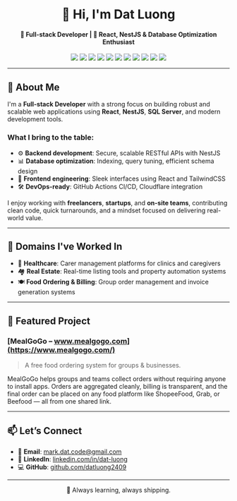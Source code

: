 <h1 align="center">👋 Hi, I'm Dat Luong</h1>
<h4 align="center">
  🚀 Full-stack Developer | 🧠 React, NestJS & Database Optimization Enthusiast
</h4>

<p align="center">
  <!-- Core Stack -->
  <img src="https://img.shields.io/badge/Node.js-339933?style=for-the-badge&logo=nodedotjs&logoColor=white" />
  <img src="https://img.shields.io/badge/NestJS-E0234E?style=for-the-badge&logo=nestjs&logoColor=white" />
  <img src="https://img.shields.io/badge/React-20232A?style=for-the-badge&logo=react&logoColor=61DAFB" />
  <img src="https://img.shields.io/badge/Next.js-000000?style=for-the-badge&logo=nextdotjs&logoColor=white" />
  <img src="https://img.shields.io/badge/Tailwind_CSS-38B2AC?style=for-the-badge&logo=tailwind-css&logoColor=white" />

  <!-- Language -->
  <img src="https://img.shields.io/badge/TypeScript-3178C6?style=for-the-badge&logo=typescript&logoColor=white" />
  <img src="https://img.shields.io/badge/JavaScript-F7DF1E?style=for-the-badge&logo=javascript&logoColor=black" />
  <img src="https://img.shields.io/badge/.NET-512BD4?style=for-the-badge&logo=dotnet&logoColor=white" />

  <!-- Database & Tools -->
  <img src="https://img.shields.io/badge/SQL_Server-CC2927?style=for-the-badge&logo=microsoftsqlserver&logoColor=white" />
  <img src="https://img.shields.io/badge/GitHub_Actions-2088FF?style=for-the-badge&logo=githubactions&logoColor=white" />
  <img src="https://img.shields.io/badge/Cloudflare-F38020?style=for-the-badge&logo=cloudflare&logoColor=white" />
</p>

---

## 🚀 About Me

I'm a **Full-stack Developer** with a strong focus on building robust and scalable web applications using **React**, **NestJS**, **SQL Server**, and modern development tools.

### What I bring to the table:
- ⚙️ **Backend development**: Secure, scalable RESTful APIs with NestJS  
- 📊 **Database optimization**: Indexing, query tuning, efficient schema design  
- 🎨 **Frontend engineering**: Sleek interfaces using React and TailwindCSS  
- 🛠️ **DevOps-ready**: GitHub Actions CI/CD, Cloudflare integration

I enjoy working with **freelancers**, **startups**, and **on-site teams**, contributing clean code, quick turnarounds, and a mindset focused on delivering real-world value.

---

## 🧠 Domains I've Worked In

- 🏥 **Healthcare**: Carer management platforms for clinics and caregivers  
- 🏘️ **Real Estate**: Real-time listing tools and property automation systems  
- 🍽️ **Food Ordering & Billing**: Group order management and invoice generation systems

---

## 🌟 Featured Project

### [MealGoGo – www.mealgogo.com](https://www.mealgogo.com/)
> A free food ordering system for groups & businesses.

MealGoGo helps groups and teams collect orders without requiring anyone to install apps. Orders are aggregated cleanly, billing is transparent, and the final order can be placed on any food platform like ShopeeFood, Grab, or Beefood — all from one shared link.

---

## 📫 Let’s Connect

- 📧 **Email**: [mark.dat.code@gmail.com](mailto:mark.dat.code@gmail.com)  
- 💼 **LinkedIn**: [linkedin.com/in/dat-luong](https://www.linkedin.com/in/dat-luong/)  
- 💻 **GitHub**: [github.com/datluong2409](https://github.com/datluong2409)

---

<p align="center">
  🚧 Always learning, always shipping.
</p>

